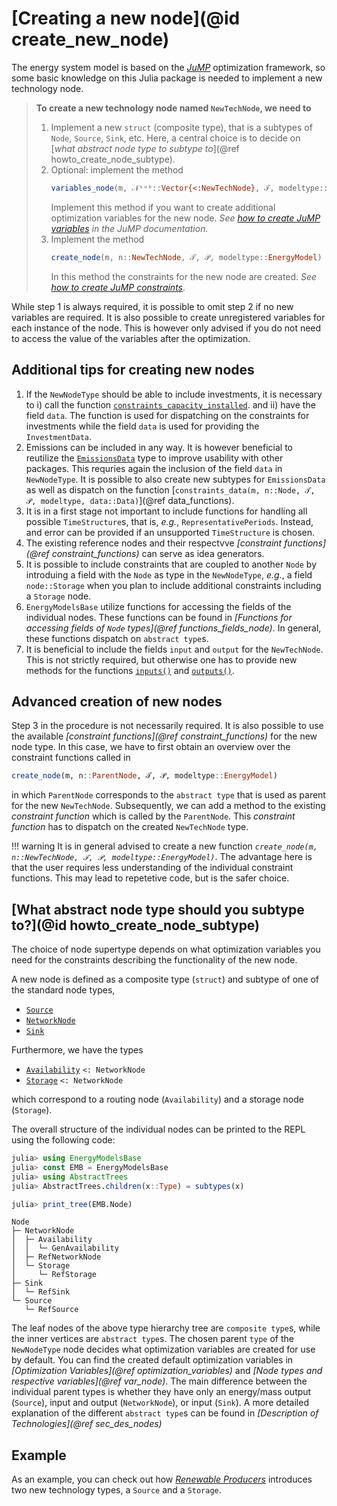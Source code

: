 # [Creating a new node](@id create_new_node)

The energy system model is based on the *[JuMP](https://jump.dev/JuMP.jl/stable/)* optimization framework, so some basic knowledge on this Julia package is needed to implement a new technology node.

> **To create a new technology node named `NewTechNode`, we need to**
>  1. Implement a new `struct` (composite type), that is a subtypes of `Node`,
>     `Source`, `Sink`, etc. Here, a central choice is to decide on [*what abstract node type to subtype to*](@ref howto_create_node_subtype).
>  2. Optional: implement the method
>     ```julia
>     variables_node(m, 𝒩ˢᵘᵇ::Vector{<:NewTechNode}, 𝒯, modeltype::EnergyModel)
>     ```
>     Implement this method if you want to create additional optimization variables for the new node. *See [how to create JuMP variables](https://jump.dev/JuMP.jl/stable/manual/variables/) in the JuMP documentation.*
>  3. Implement the method
>     ```julia
>     create_node(m, n::NewTechNode, 𝒯, 𝒫, modeltype::EnergyModel)
>     ```
>      In this method the constraints for the new node are created. *See [how to create JuMP constraints](https://jump.dev/JuMP.jl/stable/manual/constraints/)*.

While step 1 is always required, it is possible to omit step 2 if no new variables are required.
It is also possible to create unregistered variables for each instance of the node.
This is however only advised if you do not need to access the value of the variables after the optimization.

## Additional tips for creating new nodes

1. If the `NewNodeType` should be able to include investments, it is necessary to i) call the function [`constraints_capacity_installed`](@ref).
   and ii) have the field `data`.
   The function is used for dispatching on the constraints for investments while the field `data` is used for providing the `InvestmentData`.
2. Emissions can be included in any way.
   It is however beneficial to reutilize the [`EmissionsData`](@ref) type to improve usability with other packages.
   This requries again the inclusion of the field `data` in `NewNodeType`.
   It is possible to also create new subtypes for `EmissionsData` as well as dispatch on the function [`constraints_data(m, n::Node, 𝒯, 𝒫, modeltype, data::Data)`](@ref data_functions).
3. It is in a first stage not important to include functions for handling all possible `TimeStructure`s, that is, *e.g.*, `RepresentativePeriods`.
   Instead, and error can be provided if an unsupported `TimeStructure` is chosen.
4. The existing reference nodes and their respectvve *[constraint functions](@ref constraint_functions)* can serve as idea generators.
5. It is possible to include constraints that are coupled to another `Node` by introduing a field with the `Node` as type in the `NewNodeType`, *e.g.*, a field `node::Storage` when you plan to include additional constraints including a `Storage` node.
6. `EnergyModelsBase` utilize functions for accessing the fields of the individual nodes.
   These functions can be found in *[Functions for accessing fields of `Node` types](@ref functions_fields_node)*.
   In general, these functions dispatch on `abstract type`s.
7. It is beneficial to include the fields `input` and `output` for the `NewTechNode`.
   This is not strictly required, but otherwise one has to provide new methods for the functions [`inputs()`](@ref) and  [`outputs()`](@ref).

## Advanced creation of new nodes

Step 3 in the procedure is not necessarily required.
It is also possible to use the available *[constraint functions](@ref constraint_functions)* for the new node type.
In this case, we have to first obtain an overview over the constraint functions called in

```julia
create_node(m, n::ParentNode, 𝒯, 𝒫, modeltype::EnergyModel)
```

in which `ParentNode` corresponds to the `abstract type` that is used as parent for the new `NewTechNode`.
Subsequently, we can add a method to the existing *constraint function* which is called by the `ParentNode`.
This *constraint function* has to dispatch on the created `NewTechNode` type.

!!! warning
    It is in general advised to create a new function *`create_node(m, n::NewTechNode, 𝒯, 𝒫, modeltype::EnergyModel)`*.
    The advantage here is that the user requires less understanding of the individual constraint functions.
    This may lead to repetetive code, but is the safer choice.

## [What abstract node type should you subtype to?](@id howto_create_node_subtype)

The choice of node supertype depends on what optimization variables you need for the constraints describing the functionality of the new node.

A new node is defined as a composite type (`struct`) and subtype of one of the standard node types,

- [`Source`](@ref)
- [`NetworkNode`](@ref)
- [`Sink`](@ref)

Furthermore, we have the types

- [`Availability`](@ref) `<: NetworkNode`
- [`Storage`](@ref) `<: NetworkNode`

which correspond to a routing node (`Availability`) and a storage node (`Storage`).

The overall structure of the individual nodes can be printed to the REPL using the following code:

```julia
julia> using EnergyModelsBase
julia> const EMB = EnergyModelsBase
julia> using AbstractTrees
julia> AbstractTrees.children(x::Type) = subtypes(x)

julia> print_tree(EMB.Node)
```

```REPL
Node
├─ NetworkNode
│  ├─ Availability
│  │  └─ GenAvailability
│  ├─ RefNetworkNode
│  └─ Storage
│     └─ RefStorage
├─ Sink
│  └─ RefSink
└─ Source
   └─ RefSource
```

The leaf nodes of the above type hierarchy tree are `composite type`s, while the inner vertices are `abstract type`s.
The chosen parent `type` of the `NewNodeType` node decides what optimization variables are created for use by default.
You can find the created default optimization variables in *[Optimization Variables](@ref optimization_variables)* and *[Node types and respective variables](@ref var_node)*.
The main difference between the individual parent types is whether they have only an energy/mass output (`Source`), input and output (`NetworkNode`), or input (`Sink`).
A more detailed explanation of the different `abstract type`s can be found in *[Description of Technologies](@ref sec_des_nodes)*

## Example

As an example, you can check out how *[Renewable Producers](https://gitlab.sintef.no/clean_export/energymodelsrenewableproducers.jl)* introduces two new technology types, a `Source` and a `Storage`.
